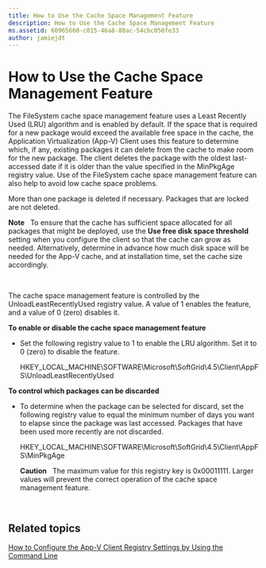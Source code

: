 ```yaml
---
title: How to Use the Cache Space Management Feature
description: How to Use the Cache Space Management Feature
ms.assetid: 60965660-c015-46a8-88ac-54cbc050fe33
author: jamiejdt
---
```


# How to Use the Cache Space Management Feature


The FileSystem cache space management feature uses a Least Recently Used (LRU) algorithm and is enabled by default. If the space that is required for a new package would exceed the available free space in the cache, the Application Virtualization (App-V) Client uses this feature to determine which, if any, existing packages it can delete from the cache to make room for the new package. The client deletes the package with the oldest last-accessed date if it is older than the value specified in the MinPkgAge registry value. Use of the FileSystem cache space management feature can also help to avoid low cache space problems.

More than one package is deleted if necessary. Packages that are locked are not deleted.

**Note**  
To ensure that the cache has sufficient space allocated for all packages that might be deployed, use the **Use free disk space threshold** setting when you configure the client so that the cache can grow as needed. Alternatively, determine in advance how much disk space will be needed for the App-V cache, and at installation time, set the cache size accordingly.

 

The cache space management feature is controlled by the UnloadLeastRecentlyUsed registry value. A value of 1 enables the feature, and a value of 0 (zero) disables it.

**To enable or disable the cache space management feature**

-   Set the following registry value to 1 to enable the LRU algorithm. Set it to 0 (zero) to disable the feature.

    HKEY\_LOCAL\_MACHINE\\SOFTWARE\\Microsoft\\SoftGrid\\4.5\\Client\\AppFS\\UnloadLeastRecentlyUsed

**To control which packages can be discarded**

-   To determine when the package can be selected for discard, set the following registry value to equal the minimum number of days you want to elapse since the package was last accessed. Packages that have been used more recently are not discarded.

    HKEY\_LOCAL\_MACHINE\\SOFTWARE\\Microsoft\\SoftGrid\\4.5\\Client\\AppFS\\MinPkgAge

    **Caution**  
    The maximum value for this registry key is 0x00011111. Larger values will prevent the correct operation of the cache space management feature.

     

## Related topics


[How to Configure the App-V Client Registry Settings by Using the Command Line](how-to-configure-the-app-v-client-registry-settings-by-using-the-command-line.md)

 

 





